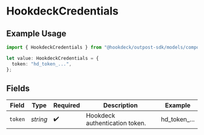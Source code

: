 # HookdeckCredentials

## Example Usage

```typescript
import { HookdeckCredentials } from "@hookdeck/outpost-sdk/models/components";

let value: HookdeckCredentials = {
  token: "hd_token_...",
};
```

## Fields

| Field                          | Type                           | Required                       | Description                    | Example                        |
| ------------------------------ | ------------------------------ | ------------------------------ | ------------------------------ | ------------------------------ |
| `token`                        | *string*                       | :heavy_check_mark:             | Hookdeck authentication token. | hd_token_...                   |